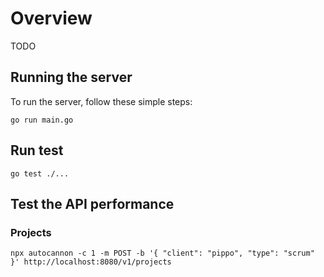 # Overview
TODO

## Running the server
To run the server, follow these simple steps:

```
go run main.go
```

## Run test

```
go test ./...
```

## Test the API performance

### Projects 
```
npx autocannon -c 1 -m POST -b '{ "client": "pippo", "type": "scrum" }' http://localhost:8080/v1/projects
```